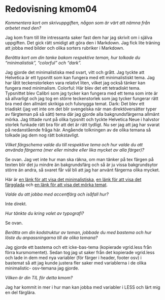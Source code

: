 ---
---
Redovisning kmom04
=========================


*Kommentera kort om skrivuppgiften, någon som är värt att nämna från arbetet med den?*

Jag kom fram till lite intressanta saker fast dem har jag skrivit om i själva uppgiften. Det gick rätt smidigt att göra den i Markdown. Jag fick lite träning att jobba med bilder och
olika sorters rubriker i Markdown.

*Berätta kort om din tanke bakom respektive teman, hur tolkade du “minimalistisk”, “colorful” och “dark”.*

Jag gjorde det minimalistiska med svart, vitt och grått. Jag tyckte att Helvetica är ett typsnitt som kan fungera med ett minimalistiskt tema. Jag har låtit teckenstorleken vara relativt liten,
vilket jag också tänker kan fungera med minimalism. Colorful: Här blev det ett tetradiskt tema. Typsnittet blev Calibri som jag tycker kan fungera med ett tema som inte är så allvarligt och jag
tog en större teckenstorlek som jag tycker fungerar rätt bra med den allmänt skrikiga och fulsnygga temat. Dark: Det blev ett triadiskt (jag vet inte om det blir svengelska när man direktöversätter typer av färgteman på så sätt) tema där jag gjorde alla bakgrundsfärgerna allmänt mörka. Jag tittade runt på olika typsnitt och tyckte Helvetica Neue i halvstor storlek funkade
rätt bra för att det är rätt tydligt. Nu ser jag att jag har svarat på nedanstående fråga här. Angående tolkningen av de olika temana så tolkade jag dem nog rätt bokstavligt.

*Vilket färgschema valde du till respektive tema och hur valde du att använda färgerna (mer eller mindre eller lika mycket av alla färger)?*

Se ovan. Jag vet inte hur man ska räkna, om man tänker på tex färgen på texten blir det ju mindre än bakgrundsfärg och så är ju vissa bakgrundsytor större än andra, så svaret får väl bli att
jag har använt färgerna olika mycket.

Här är [en länk för att visa det minimalistiska](verktyg/stylevaljare?style=04_minimalistic), [en länk för att visa det färgglada](verktyg/stylevaljare?style=04_colorful) och [en länk för att visa det mörka temat](verktyg/stylevaljare?style=04_dark).

*Valde du att jobba med accentfärg och isåfall hur?*

Inte direkt.

*Hur tänkte du kring valet av typografi?*

Se ovan.

*Berätta om din kodstruktur av teman, jobbade du med bastema och hur löste du anpassningarna till de olika temana?*

Jag gjorde ett bastema och ett icke-bas-tema (kopierade vgrid.less från förra kursmomentet). Sedan tog jag ut saker från det kopierade vgrid.less och lade in dem med nya variabler (för färger i header, footer osv) i bastemat så att jag kunde justera fler saker med variablerna i de olika minimalistic- osv-temana jag gjorde.

*Vilken är din TIL för detta kmom?*

Jag har kommit in mer i hur man kan jobba med variabler i LESS och lärt mig en del färglära.
